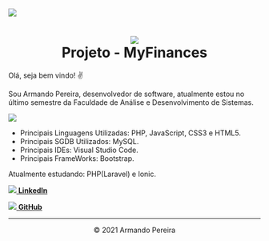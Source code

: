 <!-- CAPA OU LOGO -->
<h1>
<img src="https://ik.imagekit.io/mnbr5uwksus/ADSoftware/banner-ads_HKJ-B9hUel.jpg">
</h1>

<!-- DESCRIÇÃO -->
<center><h1>
<img rel="icon" src="https://ik.imagekit.io/mnbr5uwksus/Icons/icon_1GAtanMp0.png" type="image/gif"><br>
Projeto - MyFinances
</h1></center>

<p>Olá, seja bem vindo! ✌</p>

<p>Sou Armando Pereira, desenvolvedor de software, atualmente estou no último semestre da Faculdade de Análise e Desenvolvimento de Sistemas.<br></p>

<!-- BANNER -->
<img rel="icon" src="https://ik.imagekit.io/mnbr5uwksus/Finances/picasion.com_757b3c245f0a56fafcdcc4305c84dc71_EcwY7d03gd.gif" type="image/gif"><br>

<ul>
  <li>Principais Linguagens Utilizadas: PHP, JavaScript, CSS3 e HTML5.<br></li>
  <li>Principais SGDB Utilizados: MySQL.<br></li>
  <li>Principais IDEs: Visual Studio Code.</li>
  <li>Principais FrameWorks: Bootstrap.</li>
</ul>

<p>Atualmente estudando: PHP(Laravel) e Ionic.</p>

<!-- LinkedIn -->
<a href="www.linkedin.com/in/armando-víctor-pereira-2021"><img rel="icon" src="https://ik.imagekit.io/mnbr5uwksus/Icons/linkedin-16_HxYEL0Hyz.png" type="image/gif"> <b>LinkedIn</b></a>

<!-- GitHub -->
<a aling="center" href="https://github.com/Apvictor"><img rel="icon" src="https://ik.imagekit.io/mnbr5uwksus/Icons/github-azul-16_9qp9n_vdj.png" type="image/gif"> <b>GitHub</b></a>

<hr>
<center>&copy 2021 Armando Pereira </center>
